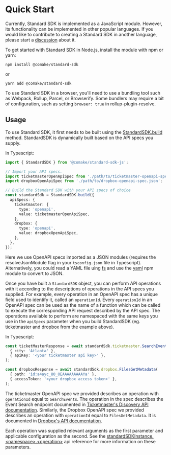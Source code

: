 # Quick Start

Currently, Standard SDK is implemented as a JavaScript module. However, its functionality can be implemented in other popular languages. If you would like to contribute to creating a Standard SDK in another language, please start a [discussion](https://github.com/comake/standard-sdk-js/discussions) about it.

To get started with Standard SDK in Node.js, install the module with npm or yarn:

```shell
npm install @comake/standard-sdk
```

or

```shell
yarn add @comake/standard-sdk
```

To use Standard SDK in a browser, you'll need to use a bundling tool such as Webpack, Rollup, Parcel, or Browserify. Some bundlers may require a bit of configuration, such as setting `browser: true` in rollup-plugin-resolve.

## Usage

To use Standard SDK, it first needs to be built using the [StandardSDK.build](../reference/api-reference.md#standardsdkbuildoptions) method. StandardSDK is dynamically built based on the API specs you supply.

In Typescript:
```typescript
import { StandardSDK } from '@comake/standard-sdk-js';

// Import your API specs. 
import ticketmasterOpenApiSpec from './path/to/ticketmaster-openapi-spec.json';
import dropboxOpenApiSpec from './path/to/dropbox-openapi-spec.json';

// Build the Standard SDK with your API specs of choice
const standardSdk = StandardSDK.build({
  apiSpecs: {
    ticketmaster: {
      type: 'openapi',
      value: ticketmasterOpenApiSpec,
    },
    dropbox: {
      type: 'openapi',
      value: dropboxOpenApiSpec,
    },
  },
});
```
Here we use OpenAPI specs imported as a JSON modules (requires the resolveJsonModule flag in your `tsconfig.json` file in Typescript). Alternatively, you could read a YAML file uing [fs](https://nodejs.org/api/fs.html#file-system) and use the [yaml](https://www.npmjs.com/package/yaml) npm module to convert to JSON.

Once you have built a `StandardSDK` object, you can perform API operations with it according to the descriptions of operations in the API specs you supplied. For example, every operation in an OpenAPI spec has a unique field used to identify it, called an `operationId`. Every `operationId` in an OpenAPI spec can be used as the name of a function which can be called to execute the corresponding API request described by the API spec. The operations available to perform are namespaced with the same keys you use in the `apiSpecs` parameter when you build StandardSDK (eg. ticketmaster and dropbox from the example above).

In Typescript:
```typescript
const ticketMasterResponse = await standardSdk.ticketmaster.SearchEvents(
  { city: 'Atlanta' },
  { apiKey: '<your ticketmaster api key>' },
);

const dropboxResponse = await standardSdk.dropbox.FilesGetMetadata(
  { path: 'id:a4ayc_80_OEAAAAAAAAAYa' },
  { accessToken: '<your dropbox access token>' },
);
```
The ticketmaster OpenAPI spec we provided describes an operation with `operationId` equal to `SearchEvents`. The operation in the spec describes the Event Search endpoint documented in [Ticketmaster's Discovery API documentation](https://developer.ticketmaster.com/products-and-docs/apis/discovery-api/v2/#search-events-v2). Similarly, the Dropbox OpenAPI spec we provided describes an operation with `operationId` equal to `FilesGetMetadata`. It is documented in [Dropbox's API documentation](https://www.dropbox.com/developers/documentation/http/documentation#files-get_metadata).

Each operation was supplied relevant arguments as the first parameter and applicable configuration as the second. See the [standardSDKInstance.\<namespace\>.\<operation\>](../reference/api-reference.md#standardsdkinstancenamespaceoperationargs-configuration-options) api reference for more information on these parameters.

